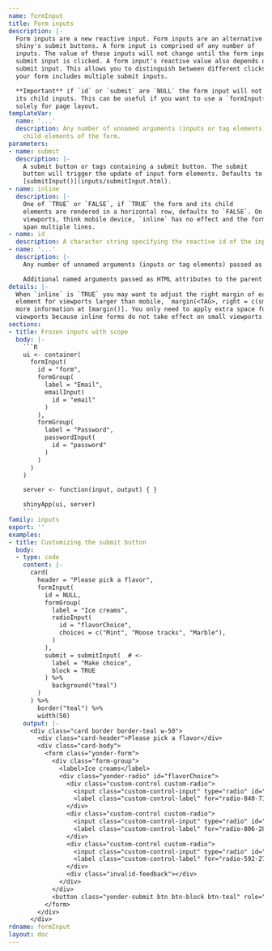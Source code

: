 ```yaml
---
name: formInput
title: Form inputs
description: |-
  Form inputs are a new reactive input. Form inputs are an alternative to
  shiny's submit buttons. A form input is comprised of any number of
  inputs. The value of these inputs will not change until the form input's
  submit input is clicked. A form input's reactive value also depends on the
  submit input. This allows you to distinguish between different clicks if
  your form includes multiple submit inputs.

  **Important** if `id` or `submit` are `NULL` the form input will not freeze
  its child inputs. This can be useful if you want to use a `formInput()`
  solely for page layout.
templateVar:
  name: '...'
  description: Any number of unnamed arguments (inputs or tag elements) passed as
    child elements of the form.
parameters:
- name: submit
  description: |-
    A submit button or tags containing a submit button. The submit
    button will trigger the update of input form elements. Defaults to
    [submitInput()](inputs/submitInput.html).
- name: inline
  description: |-
    One of `TRUE` or `FALSE`, if `TRUE` the form and its child
    elements are rendered in a horizontal row, defaults to `FALSE`. On small
    viewports, think mobile device, `inline` has no effect and the form will
    span multiple lines.
- name: id
  description: A character string specifying the reactive id of the input.
- name: '...'
  description: |-
    Any number of unnamed arguments (inputs or tag elements) passed as child elements of the form.

    Additional named arguments passed as HTML attributes to the parent element.
details: |-
  When `inline` is `TRUE` you may want to adjust the right margin of each child
  element for viewports larger than mobile, `margin(<TAG>, right = c(sm = 2))`,
  more information at [margin()]. You only need to apply extra space for larger
  viewports because inline forms do not take effect on small viewports.
sections:
- title: Frozen inputs with scope
  body: |-
    ```R
    ui <- container(
      formInput(
        id = "form",
        formGroup(
          label = "Email",
          emailInput(
            id = "email"
          )
        ),
        formGroup(
          label = "Password",
          passwordInput(
            id = "password"
          )
        )
      )
    )

    server <- function(input, output) { }

    shinyApp(ui, server)
    ```
family: inputs
export: ''
examples:
- title: Customizing the submit button
  body:
  - type: code
    content: |-
      card(
        header = "Please pick a flavor",
        formInput(
          id = NULL,
          formGroup(
            label = "Ice creams",
            radioInput(
              id = "flavorChoice",
              choices = c("Mint", "Moose tracks", "Marble"),
            )
          ),
          submit = submitInput(  # <-
            label = "Make choice",
            block = TRUE
          ) %>%
            background("teal")
        )
      ) %>%
        border("teal") %>%
        width(50)
    output: |-
      <div class="card border border-teal w-50">
        <div class="card-header">Please pick a flavor</div>
        <div class="card-body">
          <form class="yonder-form">
            <div class="form-group">
              <label>Ice creams</label>
              <div class="yonder-radio" id="flavorChoice">
                <div class="custom-control custom-radio">
                  <input class="custom-control-input" type="radio" id="radio-840-712" name="flavorChoice" value="Mint" checked/>
                  <label class="custom-control-label" for="radio-840-712">Mint</label>
                </div>
                <div class="custom-control custom-radio">
                  <input class="custom-control-input" type="radio" id="radio-806-285" name="flavorChoice" value="Moose tracks"/>
                  <label class="custom-control-label" for="radio-806-285">Moose tracks</label>
                </div>
                <div class="custom-control custom-radio">
                  <input class="custom-control-input" type="radio" id="radio-592-278" name="flavorChoice" value="Marble"/>
                  <label class="custom-control-label" for="radio-592-278">Marble</label>
                </div>
                <div class="invalid-feedback"></div>
              </div>
            </div>
            <button class="yonder-submit btn btn-block btn-teal" role="button" value="Make choice">Make choice</button>
          </form>
        </div>
      </div>
rdname: formInput
layout: doc
---
```

